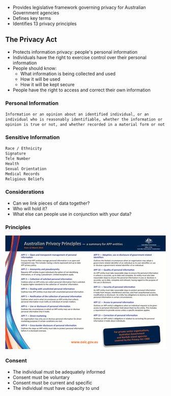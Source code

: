 - Provides legislative framework governing privacy for Australian Government agencies
- Defines key terms
- Identifies 13 privacy principles

## The Privacy Act
- Protects information privacy: people's personal information
- Individuals have the right to exercise control over their personal information
- People should know:
	- What information is being collected and used
	- How it will be used
	- How it will be kept secure
- People have the right to access and correct their own information


### Personal Information

```
Information or an opinion about an identified individual, or an individual who is reasonably identifiable, whether the information or opinion is true or not, and whether recorded in a material form or not
```

### Sensitive Information

```
Race / Ethnicity
Signature
Tele Number
Health
Sexual Orientation
Medical Records
Religious Beliefs
```

### Considerations
- Can we link pieces of data together?
- Who will hold it?
- What else can people use in conjunction with your data?

### Principles

![](Images/australianprivacyprinciples-summary-1.png)

### Consent
- The individual must be adequately informed
- Consent must be voluntary
- Consent must be current and specific
- The individual must have capacity to und